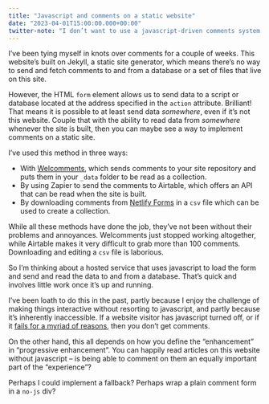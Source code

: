 ```yaml
---
title: "Javascript and comments on a static website"
date: "2023-04-01T15:00:00.000+00:00"
twitter-note: "I don’t want to use a javascript-driven comments system on this site, but it’d make things a lot easier. Are comments an example of a progressive enhancement?"
---
```


I’ve been tying myself in knots over comments for a couple of weeks. This website’s built on Jekyll, a static site generator, which means there’s no way to send and fetch comments to and from a database or a set of files that live on this site.

However, the HTML `form` element allows us to send data to a script or database located at the address specified in the `action` attribute. Brilliant! That means it is possible to at least send data _somewhere_, even if it’s not this website. Couple that with the ability to read data from _somewhere_ whenever the site is built, then you can maybe see a way to implement comments on a static site.

I’ve used this method in three ways:

* With [Welcomments](https://welcomments.io), which sends comments to your site repository and puts them in your `_data` folder to be read as a collection.
* By using Zapier to send the comments to Airtable, which offers an API that can be read when the site is built.
* By downloading comments from [Netlify Forms](https://www.netlify.com/products/forms/) in a `csv` file which can be used to create a collection.

While all these methods have done the job, they’ve not been without their problems and annoyances. Welcomments just stopped working altogether, while Airtable makes it very difficult to grab more than 100 comments. Downloading and editing a `csv` file is laborious.

So I’m thinking about a hosted service that uses javascript to load the form and send and read the data to and from a database. That’s quick and involves little work once it’s up and running.

I’ve been loath to do this in the past, partly because I enjoy the challenge of making things interactive without resorting to javascript, and partly because it’s inherently inaccessible. If a website visitor has javascript turned off, or if it [fails for a myriad of reasons](https://www.kryogenix.org/code/browser/everyonehasjs.html), then you don’t get comments.

On the other hand, this all depends on how you define the “enhancement” in “progressive enhancement”. You can happily read articles on this website without javascript – is being able to comment on them an equally important part of the “experience”?

Perhaps I could implement a fallback? Perhaps wrap a plain comment form in a `no-js` div?
